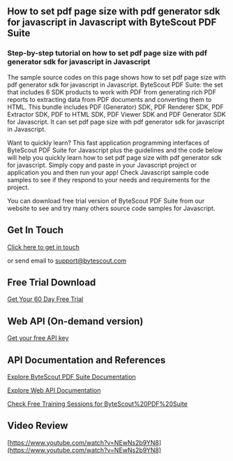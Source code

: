 ## How to set pdf page size with pdf generator sdk for javascript in Javascript with ByteScout PDF Suite

### Step-by-step tutorial on how to set pdf page size with pdf generator sdk for javascript in Javascript

The sample source codes on this page shows how to set pdf page size with pdf generator sdk for javascript in Javascript. ByteScout PDF Suite: the set that includes 6 SDK products to work with PDF from generating rich PDF reports to extracting data from PDF documents and converting them to HTML. This bundle includes PDF (Generator) SDK, PDF Renderer SDK, PDF Extractor SDK, PDF to HTML SDK, PDF Viewer SDK and PDF Generator SDK for Javascript. It can set pdf page size with pdf generator sdk for javascript in Javascript.

Want to quickly learn? This fast application programming interfaces of ByteScout PDF Suite for Javascript plus the guidelines and the code below will help you quickly learn how to set pdf page size with pdf generator sdk for javascript.  Simply copy and paste in your Javascript project or application you and then run your app! Check Javascript sample code samples to see if they respond to your needs and requirements for the project.

You can download free trial version of ByteScout PDF Suite from our website to see and try many others source code samples for Javascript.

## Get In Touch

[Click here to get in touch](https://bytescout.zendesk.com/hc/en-us/requests/new?subject=ByteScout%20PDF%20Suite%20Question)

or send email to [support@bytescout.com](mailto:support@bytescout.com?subject=ByteScout%20PDF%20Suite%20Question) 

## Free Trial Download

[Get Your 60 Day Free Trial](https://bytescout.com/download/web-installer?utm_source=github-readme)

## Web API (On-demand version)

[Get your free API key](https://pdf.co/documentation/api?utm_source=github-readme)

## API Documentation and References

[Explore ByteScout PDF Suite Documentation](https://bytescout.com/documentation/index.html?utm_source=github-readme)

[Explore Web API Documentation](https://pdf.co/documentation/api?utm_source=github-readme)

[Check Free Training Sessions for ByteScout%20PDF%20Suite](https://academy.bytescout.com/)

## Video Review

[https://www.youtube.com/watch?v=NEwNs2b9YN8](https://www.youtube.com/watch?v=NEwNs2b9YN8)